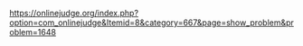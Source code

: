 https://onlinejudge.org/index.php?option=com_onlinejudge&Itemid=8&category=667&page=show_problem&problem=1648